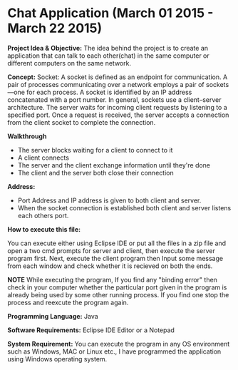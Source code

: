 # Chat Application (March 01 2015 - March 22 2015)

<b>Project Idea & Objective:</b>
The idea behind the project is to create an application that can talk to each other(chat) in the same computer or different computers on the same network.</br>

<b>Concept:</b>
Socket: A socket is defined as an endpoint for communication. A pair of processes communicating over a network employs a pair of sockets—one for each process. A socket is identified by an IP address concatenated with a port number. In general, sockets use a client–server architecture. The server waits for incoming client requests by listening to a specified port. Once a request is received, the server accepts a connection from the client socket to complete the connection.

<b>Walkthrough</b>
<ul><li>The server blocks waiting for a client to connect to it</li>
<li>A client connects</li>
<li>The server and the client exchange information until they're done</li>
<li>The client and the server both close their connection</li></ul>

<b>Address:</b>
<ul><li>Port Address and IP address is given to both client and server.</li>
<li>When the socket connection is established both client and server listens each others port.</li></ul>

<b>How to execute this file:</b>
<p>You can execute either using Eclipse IDE or put all the files in a zip file and open a two cmd prompts for server and 
client, then execute the server program first. Next, execute the client program then Input some message from each window and check whether it is recieved on both the ends.</p>

<b>NOTE</b>
While executing the program, If you find any "binding error" then check in your computer whether the particular port given in the program is already being used by some other running process. If you find one stop the process and reexcute the program again.

<b>Programming Language:</b>
Java 

<b>Software Requirements:</b>
Eclipse IDE Editor or a Notepad 

<b>System Requirement:</b>
You can execute the program in any OS environment such as Windows, MAC or Linux etc., I have programmed the application using Windows operating system. 
